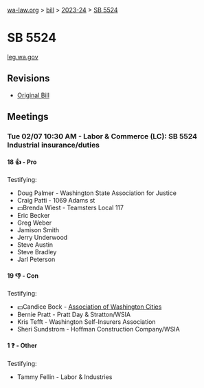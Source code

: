 [wa-law.org](/) > [bill](/bill/) > [2023-24](/bill/2023-24/) > [SB 5524](/bill/2023-24/sb/5524/)

# SB 5524
[leg.wa.gov](https://app.leg.wa.gov/billsummary?BillNumber=5524&Year=2023&Initiative=false)

## Revisions
* [Original Bill](1/)

## Meetings
### Tue 02/07 10:30 AM - Labor & Commerce (LC): SB 5524 Industrial insurance/duties
#### 18 👍 - Pro
Testifying:
* Doug Palmer - Washington State Association for Justice
* Craig Patti - 1069 Adams st
* 💵Brenda Wiest - Teamsters Local 117
* Eric Becker
* Greg Weber
* Jamison Smith
* Jerry Underwood
* Steve Austin
* Steve Bradley
* Jarl Peterson

#### 19 👎 - Con
Testifying:
* 💵Candice Bock - [Association of Washington Cities](/org/association_of_washington_cities/)
* Bernie Pratt - Pratt Day & Stratton/WSIA
* Kris Tefft - Washington Self-Insurers Association
* Sheri Sundstrom - Hoffman Construction Company/WSIA

#### 1 ❓ - Other
Testifying:
* Tammy Fellin - Labor & Industries
